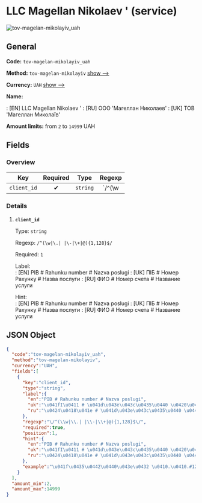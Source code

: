 
# LLC Magellan Nikolaev ' (service) 
![tov-magelan-mikolayiv_uah](https://static.openfintech.io/payout_methods/tov-magelan-mikolayiv_uah/logo.svg?w=400&c=v0.59.26#w24)  

## General 
 
**Code:** `tov-magelan-mikolayiv_uah` 
 
**Method:** `tov-magelan-mikolayiv` [show -->](/payout-methods/tov-magelan-mikolayiv/) 
 
**Currency:** `UAH` [show -->](/currencies/UAH/) 
 
**Name:** 
 
:	[EN] LLC Magellan Nikolaev ' 
:	[RU] ООО 'Магеллан Николаев' 
:	[UK] ТОВ 'Магеллан Миколаїв' 
 
**Amount limits:** from `2` to `14999` UAH 

## Fields 

### Overview 

|Key|Required|Type|Regexp| 
|:---:|:---:|:---:|:---:| 
|`client_id`|✔|`string`|`/^(\w|\.| |\-|\+|@){1,128}$/`| 
 

### Details 
 
1. **`client_id`** 
 
	Type: `string` 
 
	Regexp: `/^(\w|\.| |\-|\+|@){1,128}$/` 
 
	Required: `1` 
 
	Label:  
	: [EN] PIB # Rahunku number # Nazva poslugi 
	: [UK] ПIБ # Номер Рахунку # Назва послуги 
	: [RU] ФИО # Номер счета # Название услуги 
 
	Hint:  
	: [EN] PIB # Rahunku number # Nazva poslugi 
	: [UK] ПIБ # Номер Рахунку # Назва послуги 
	: [RU] ФИО # Номер счета # Название услуги 
 

## JSON Object 

```json
{
  "code":"tov-magelan-mikolayiv_uah",
  "method":"tov-magelan-mikolayiv",
  "currency":"UAH",
  "fields":[
    {
      "key":"client_id",
      "type":"string",
      "label":{
        "en":"PIB # Rahunku number # Nazva poslugi",
        "uk":"\u041fI\u0411 # \u041d\u043e\u043c\u0435\u0440 \u0420\u0430\u0445\u0443\u043d\u043a\u0443 # \u041d\u0430\u0437\u0432\u0430 \u043f\u043e\u0441\u043b\u0443\u0433\u0438",
        "ru":"\u0424\u0418\u041e # \u041d\u043e\u043c\u0435\u0440 \u0441\u0447\u0435\u0442\u0430 # \u041d\u0430\u0437\u0432\u0430\u043d\u0438\u0435 \u0443\u0441\u043b\u0443\u0433\u0438"
      },
      "regexp":"\/^(\\w|\\.| |\\-|\\+|@){1,128}$\/",
      "required":true,
      "position":1,
      "hint":{
        "en":"PIB # Rahunku number # Nazva poslugi",
        "uk":"\u041fI\u0411 # \u041d\u043e\u043c\u0435\u0440 \u0420\u0430\u0445\u0443\u043d\u043a\u0443 # \u041d\u0430\u0437\u0432\u0430 \u043f\u043e\u0441\u043b\u0443\u0433\u0438",
        "ru":"\u0424\u0418\u041e # \u041d\u043e\u043c\u0435\u0440 \u0441\u0447\u0435\u0442\u0430 # \u041d\u0430\u0437\u0432\u0430\u043d\u0438\u0435 \u0443\u0441\u043b\u0443\u0433\u0438"
      },
      "example":"\u041f\u0435\u0442\u0440\u043e\u0432 \u0410.\u0410.#123154545555#\u0410\u0440\u0435\u043d\u0434\u0430\/\u0420\u0435\u043a\u043b\u0430\u043c\u0430"
    }
  ],
  "amount_min":2,
  "amount_max":14999
}
```  
